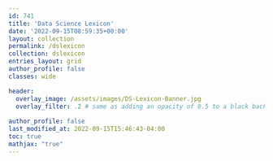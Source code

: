 ```yaml
---
id: 741    
title: 'Data Science Lexicon'
date: '2022-09-15T08:59:35+00:00'
layout: collection
permalink: /dslexicon
collection: dslexicon
entries_layout: grid
author_profile: false
classes: wide

header:
  overlay_image: /assets/images/DS-Lexicon-Banner.jpg
  overlay_filter: .2 # same as adding an opacity of 0.5 to a black background
  
author_profile: false
last_modified_at: 2022-09-15T15:46:43-04:00
toc: true
mathjax: "true"
---
```


